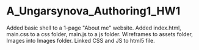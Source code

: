 # A_Ungarsynova_Authoring1_HW1
Added basic shell to a 1-page "About me" website.
Added index.html, main.css to a css folder, main.js to a js folder.
Wireframes to assets folder, Images into Images folder.
Linked CSS and JS to html5 file.
